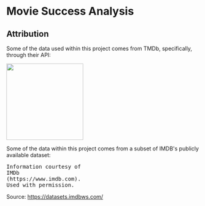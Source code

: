 # Movie Success Analysis

## Attribution
Some of the data used within this project comes from TMDb, specifically, through their API:

<pre>
<img src="https://www.themoviedb.org/assets/2/v4/logos/v2/blue_square_2-d537fb228cf3ded904ef09b136fe3fec72548ebc1fea3fbbd1ad9e36364db38b.svg" width="200" />
</pre>

Some of the data within this project comes from a subset of IMDB's publicly available dataset: 

<pre>
Information courtesy of
IMDb
(https://www.imdb.com).
Used with permission.
</pre>

Source: https://datasets.imdbws.com/